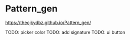 # Pattern_gen

https://theojkydbz.github.io/Pattern_gen/

TODO: picker color
TODO: add signature
TODO: ui button
